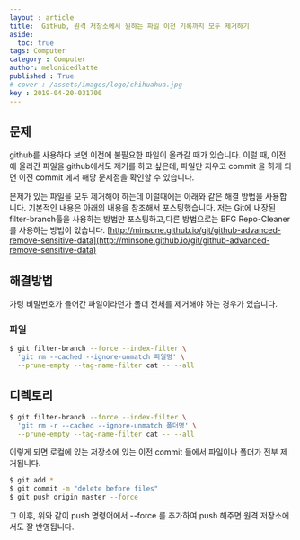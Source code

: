 ```yaml
---
layout : article
title:  GitHub, 원격 저장소에서 원하는 파일 이전 기록까지 모두 제거하기
aside:
  toc: true
tags: Computer
category : Computer
author: melonicedlatte
published : True
# cover : /assets/images/logo/chihuahua.jpg
key : 2019-04-20-031700
---
```


## 문제
github를 사용하다 보면 이전에 불필요한 파일이 올라갈 때가 있습니다. 이럴 때, 이전에 올라간 파일을 github에서도 제거를 하고 싶은데, 파일만 지우고 commit 을 하게 되면 이전 commit 에서 해당 문제점을 확인할 수 있습니다.  

문제가 있는 파일을 모두 제거해야 하는데 이럴때에는 아래와 같은 해결 방법을 사용합니다. 기본적인 내용은 아래의 내용을 참조해서 포스팅했습니다. 저는 Git에 내장된 filter-branch툴을 사용하는 방법만 포스팅하고,다른 방법으로는 BFG Repo-Cleaner를 사용하는 방법이 있습니다. 
[http://minsone.github.io/git/github-advanced-remove-sensitive-data](http://minsone.github.io/git/github-advanced-remove-sensitive-data)

## 해결방법
가령 비밀번호가 들어간 파일이라던가 폴더 전체를 제거해야 하는 경우가 있습니다. 

### 파일
~~~ bash
$ git filter-branch --force --index-filter \
  'git rm --cached --ignore-unmatch 파일명' \
  --prune-empty --tag-name-filter cat -- --all
~~~

## 디렉토리
~~~ bash
$ git filter-branch --force --index-filter \
  'git rm -r --cached --ignore-unmatch 폴더명' \
  --prune-empty --tag-name-filter cat -- --all
~~~

이렇게 되면 로컬에 있는 저장소에 있는 이전 commit 들에서 파일이나 폴더가 전부 제거됩니다. 

~~~ bash
$ git add *
$ git commit -m "delete before files"
$ git push origin master --force
~~~

그 이후, 위와 같이 push 명령어에서 --force 를 추가하여 push 해주면 원격 저장소에서도 잘 반영됩니다. 